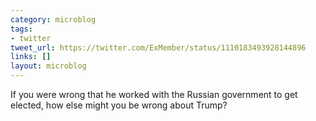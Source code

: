 ```yaml
---
category: microblog
tags:
- twitter
tweet_url: https://twitter.com/ExMember/status/1110183493928144896
links: []
layout: microblog
---
```

If you were wrong that he worked with the Russian government to get elected, how else might you be wrong about Trump?
